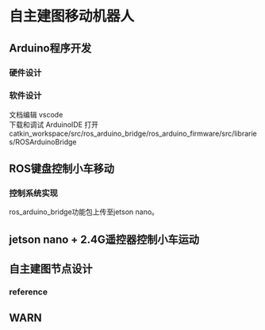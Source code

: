 # 自主建图移动机器人

## Arduino程序开发
### 硬件设计

### 软件设计
文档编辑   vscode  
下载和调试 ArduinoIDE 打开 catkin_workspace/src/ros_arduino_bridge/ros_arduino_firmware/src/libraries/ROSArduinoBridge

## ROS键盘控制小车移动
### 控制系统实现
ros_arduino_bridge功能包上传至jetson nano。
## jetson nano + 2.4G遥控器控制小车运动


## 自主建图节点设计



### reference


## WARN
